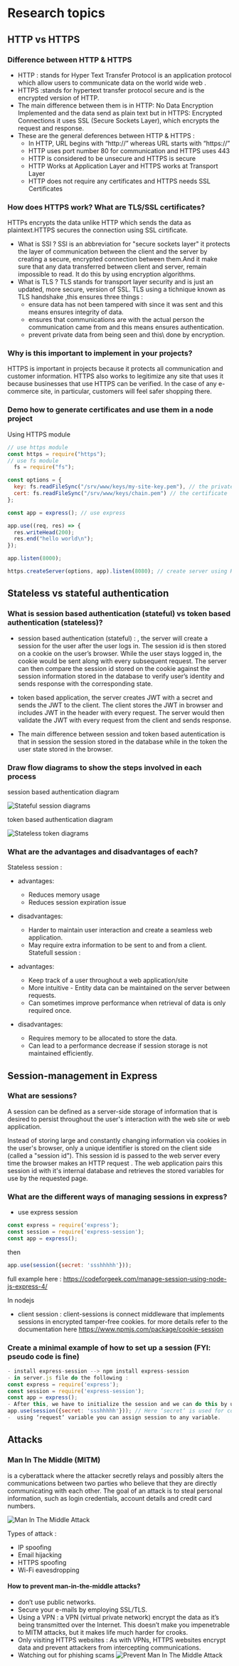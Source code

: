 # Research topics
## HTTP vs HTTPS
### Difference between HTTP & HTTPS
- HTTP : stands for Hyper Text Transfer Protocol is an application protocol which allow users to communicate data on the world wide web .
- HTTPS :stands for hypertext transfer protocol secure and is the encrypted version of HTTP. 
- The main difference between them is in HTTP: No Data Encryption Implemented and the data send as plain text but in HTTPS: Encrypted Connections it uses SSL (Secure Sockets Layer), which encrypts the request and response.
- These are the general deferences between HTTP & HTTPS :
    - In HTTP, URL begins with “http://” whereas URL starts with “https://”
    - HTTP uses port number 80 for communication and HTTPS uses 443
    - HTTP is considered to be unsecure and HTTPS is secure
    - HTTP Works at Application Layer and HTTPS works at Transport Layer
    - HTTP does not require any certificates and HTTPS needs SSL Certificates
### How does HTTPS work? What are TLS/SSL certificates?
HTTPs encrypts the data unlike HTTP which sends the data as plaintext.HTTPS secures the connection using SSL cirtificate.
- What is SSl ?
SSl is an abbreviation for "secure sockets layer" it  protects the layer of communication between the client and the server by creating a secure, encrypted connection between them.And it make sure that any data transferred between client and server, remain impossible to read. It do this by using  encryption algorithms.
- What is TLS ?
 TLS stands for transport layer security and is just an updated, more secure, version of SSL.
TLS  using a tichnique known as  TLS handshake ,this ensures three things :
    - ensure data has not been tampered with since it was sent and this means ensures integrity of data.
    - ensures that communications are with the actual person the communication came from and this means ensures authentication.
    - prevent private data from being seen and this\ done by encryption.
    
### Why is this important to implement in your projects?
HTTPS  is important in projects because it protects all communication and customer information. HTTPS also works to legitimize any site that uses it because businesses that use HTTPS can be verified. In the case of any e-commerce site, in particular, customers will feel safer shopping there.

### Demo how to generate certificates and use them in a node project
Using HTTPS module 
```js
// use https module
const https = require("https");
// use fs module
  fs = require("fs");

const options = {
  key: fs.readFileSync("/srv/www/keys/my-site-key.pem"), // the private key
  cert: fs.readFileSync("/srv/www/keys/chain.pem") // the certificate
};

const app = express(); // use express

app.use((req, res) => {
  res.writeHead(200);
  res.end("hello world\n");
});

app.listen(8000);

https.createServer(options, app).listen(8080); // create server using HTTPS and including the private key and certificate
```


## Stateless vs stateful authentication
### What is session based authentication (stateful) vs token based authentication (stateless)?
  - session based authentication (stateful) : , the server will create a session for the user after the user logs in. The session id is then stored on a cookie on the user’s browser. While the user stays logged in, the cookie would be sent along with every subsequent request. The server can then compare the session id stored on the cookie against the session information stored in the database to verify user’s identity and sends response with the corresponding state.

- token based application, the server creates JWT with a secret and sends the JWT to the client. The client stores the JWT  in browser and includes JWT in the header with every request. The server would then validate the JWT with every request from the client and sends response.

- The main difference between session and token based autentication is that in session the session stored in the database while in the token the user state stored in the browser.

### Draw flow diagrams to show the steps involved in each process
session based authentication diagram 

![Stateful session diagrams](https://miro.medium.com/max/3000/1*Hg1gUTXN5E3Nrku0jWCRow.png)

token based authentication diagram 

![Stateless token diagrams](https://miro.medium.com/max/3000/1*PDry-Wb8JRquwnikIbJOJQ.png)


### What are the advantages and disadvantages of each?
Stateless session :
   - advantages:
      - Reduces memory usage
      - Reduces session expiration issue

   - disadvantages:
      - Harder to maintain user interaction and create a seamless web application.
      - May require extra information to be sent to and from a client.
Statefull session :
   - advantages:
      - Keep track of a user throughout a web application/site
      - More intuitive - Entity data can be maintained on the server between requests.
      - Can sometimes improve performance when retrieval of data is only required once.

   - disadvantages:
      - Requires memory to be allocated to store the data.
      - Can lead to a performance decrease if session storage is not maintained efficiently.


## Session-management in Express
### What are sessions?
A session can be defined as a server-side storage of information that is desired to persist throughout the user's interaction with the web site or web application. 

Instead of storing large and constantly changing information via cookies in the user's browser, only a unique identifier is stored on the client side (called a "session id"). This session id is passed to the web server every time the browser makes an HTTP request . The web application pairs this session id with it's internal database and retrieves the stored variables for use by the requested page.

### What are the different ways of managing sessions in express?
  - use express session 
```js
const express = require('express');
const session = require('express-session');
const app = express();
```
then 

```js
app.use(session({secret: 'ssshhhhh'}));
```
full example here :
https://codeforgeek.com/manage-session-using-node-js-express-4/

In nodejs 
- client session : client-sessions is connect middleware that implements sessions in encrypted tamper-free cookies.
for more details refer to the documentation here https://www.npmjs.com/package/cookie-session

 
### Create a minimal example of how to set up a session (FYI: pseudo code is fine)
```js
- install express-session --> npm install express-session
- in server.js file do the following :
const express = require('express');
const session = require('express-session');
const app = express();
- After this, we have to initialize the session and we can do this by using following
app.use(session({secret: 'ssshhhhh'})); // Here ‘secret‘ is used for cookie handling
-  using ‘request‘ variable you can assign session to any variable.

```

## Attacks

### Man In The Middle (MITM)
is a cyberattack where the attacker secretly relays and possibly alters the communications between two parties who believe that they are directly communicating with each other.
The goal of an attack is to steal personal information, such as login credentials, account details and credit card numbers.

![Man In The Middle Attack](https://phoenixnap.com/blog/wp-content/uploads/2019/03/how-man-in-middle-works-min.png)

Types of attack :
- IP spoofing
- Email hijacking
- HTTPS spoofing
- Wi-Fi eavesdropping

#### How to prevent man-in-the-middle attacks?
 - don’t use public networks.
 - Secure your e-mails by employing SSL/TLS.
 - Using a VPN : a VPN (virtual private network) encrypt the data as it’s being transmitted over the Internet. This doesn’t make you impenetrable to MITM attacks, but it makes life much harder for crooks.
 - Only visiting HTTPS websites : As with VPNs, HTTPS websites encrypt data and prevent attackers from intercepting communications.
- Watching out for phishing scams
![Prevent Man In The Middle Attack](https://dpsvdv74uwwos.cloudfront.net/statics/img/ogimage/man-in-the-middle-attack-how-avoid.png)

 
